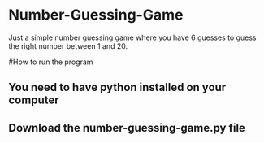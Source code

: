 # Number-Guessing-Game

Just a simple number guessing game
where you have 6 guesses to guess the right number between 1 and 20.

#How to run the program

## You need to have python installed on your computer
## Download the number-guessing-game.py file